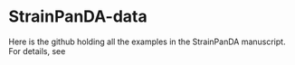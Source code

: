 # StrainPanDA-data

Here is the github holding all the examples in the StrainPanDA manuscript. For details, see 
